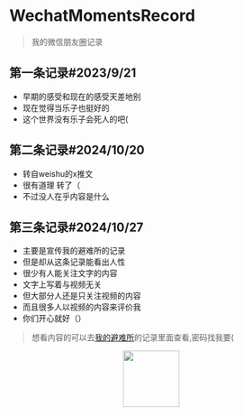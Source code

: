 # WechatMomentsRecord

> 我的微信朋友圈记录

## 第一条记录#2023/9/21

- 早期的感受和现在的感受天差地别
- 现在觉得当乐子也挺好的
- 这个世界没有乐子会死人的吧(

## 第二条记录#2024/10/20

- 转自weishu的x推文
- 很有道理 转了（
- 不过没人在乎内容是什么

## 第三条记录#2024/10/27

- 主要是宣传我的避难所的记录
- 但是却从这条记录能看出人性
- 很少有人能关注文字的内容
- 文字上写着与视频无关
- 但大部分人还是只关注视频的内容
- 而且很多人以视频的内容来评价我
- 你们开心就好（）

> 想看内容的可以去[我的避难所](http://testuser.ysepan.com)的记录里面查看,密码找我要(

<p align="center"><img src="https://github.com/testuser01000/testuser01000.github.io/blob/main/images/ICO.jpg" width="100"/></p>
